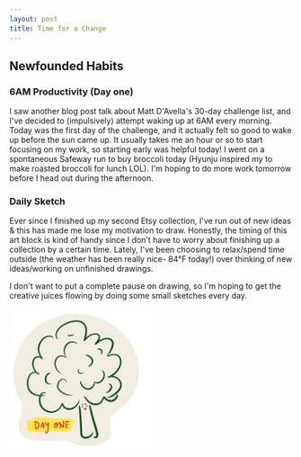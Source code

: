 ```yaml
---
layout: post
title: Time for a Change
---
```

## Newfounded Habits
### 6AM Productivity (Day one)
I saw another blog post talk about Matt D'Avella's 30-day challenge list, and I've decided to (impulsively) attempt waking up at 6AM every morning. Today was the first day of the challenge, and it actually felt so good to wake up before the sun came up. It usually takes me an hour or so to start focusing on my work, so starting early was helpful today! I went on a spontaneous Safeway run to buy broccoli today (Hyunju inspired my to make roasted broccoli for lunch LOL). I'm hoping to do more work tomorrow before I head out during the afternoon.
### Daily Sketch
Ever since I finished up my second Etsy collection, I've run out of new ideas & this has made me lose my motivation to draw. Honestly, the timing of this art block is kind of handy since I don't have to worry about finishing up a collection by a certain time. Lately, I've been choosing to relax/spend time outside (the weather has been really nice- 84°F today!) over thinking of new ideas/working on unfinished drawings.

I don't want to put a complete pause on drawing, so I'm hoping to get the creative juices flowing by doing some small sketches every day.

<img src="/img/broccoli.png" alt="broccoli" width="50%"/>
